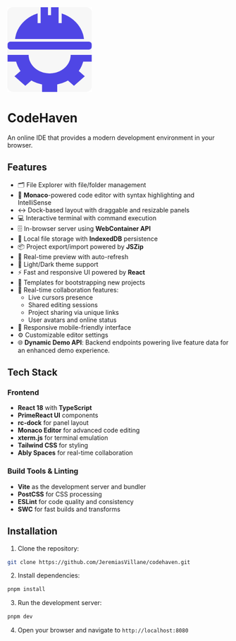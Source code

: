 <img src="public/codehaven-light.png" />

# CodeHaven

An online IDE that provides a modern development environment in your browser.

## Features

- 🗂️ File Explorer with file/folder management
- 📝 **Monaco**-powered code editor with syntax highlighting and IntelliSense
- ↔️ Dock-based layout with draggable and resizable panels
- 💻 Interactive terminal with command execution
- 🗄️ In-browser server using **WebContainer API**
- 💾 Local file storage with **IndexedDB** persistence
- 📦 Project export/import powered by **JSZip**
- 🔄 Real-time preview with auto-refresh
- 🌙 Light/Dark theme support
- ⚡ Fast and responsive UI powered by **React**
- 📑 Templates for bootstrapping new projects
- 👥 Real-time collaboration features:
  - Live cursors presence
  - Shared editing sessions
  - Project sharing via unique links
  - User avatars and online status
- 📱 Responsive mobile-friendly interface
- ⚙️ Customizable editor settings
- 🌐 **Dynamic Demo API**: Backend endpoints powering live feature data for an enhanced demo experience.

## Tech Stack

### Frontend

- **React 18** with **TypeScript**
- **PrimeReact UI** components
- **rc-dock** for panel layout
- **Monaco Editor** for advanced code editing
- **xterm.js** for terminal emulation
- **Tailwind CSS** for styling
- **Ably Spaces** for real-time collaboration

### Build Tools & Linting

- **Vite** as the development server and bundler
- **PostCSS** for CSS processing
- **ESLint** for code quality and consistency
- **SWC** for fast builds and transforms

## Installation

1. Clone the repository:

```bash
git clone https://github.com/JeremiasVillane/codehaven.git
```

2. Install dependencies:

```bash
pnpm install
```

3. Run the development server:

```bash
pnpm dev
```

4. Open your browser and navigate to `http://localhost:8080`
